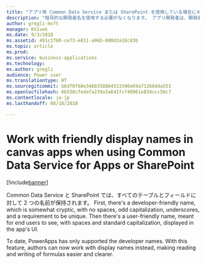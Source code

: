 ```yaml
---
title: "アプリ用 Common Data Service または SharePoint を使用している場合にキャンバス アプリでわかりやすい表示名を使用する"
description: "暗号的な開発者名を使用する必要がなくなります。 アプリ開発者は、開発者ポータルやアプリの UI で表示名を使用できるようになりました。"
author: gregli-msft
manager: KVivek
ms.date: 9/3/2018
ms.assetid: 491c1f60-ce73-e811-a96b-000d3a18c83b
ms.topic: article
ms.prod: 
ms.service: business-applications
ms.technology: 
ms.author: gregli
audience: Power user
ms.translationtype: HT
ms.sourcegitcommit: b6df0f68e3460358864533346e69a712684da551
ms.openlocfilehash: 6b558cfedafa239a3a641fcf40961e834ccc50c7
ms.contentlocale: ja-jp
ms.lasthandoff: 08/16/2018

---
```

# <a name="work-with-friendly-display-names-in-canvas-apps-when-using-common-data-service-for-apps-or-sharepoint"></a>Work with friendly display names in canvas apps when using Common Data Service for Apps or SharePoint


[!include[banner](../../includes/banner.md)]

Common Data Service と SharePoint では、すべてのテーブルとフィールドに対して 2 つの名前が保持されます。  First, there's a developer-friendly name, which is somewhat cryptic, with no spaces, odd capitalization, underscores, and a requirement to be unique. Then there's a user-friendly name, meant for end users to see, with spaces and standard capitalization, displayed in the app's UI.  

To date, PowerApps has only supported the developer names. With this feature, authors can now work with display names instead, making reading and writing of formulas easier and clearer.


